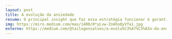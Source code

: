 ```yaml
---
layout: post
title: A evolução da ansiedade
resume: O principal insight que faz essa estratégia funcionar é garantir que sua rotina diária o recompense imediatamente.
img: https://miro.medium.com/max/1400/0*yLvw-ZnAhoQyVfai.jpg
externo: https://medium.com/@tailogonsalves/a-evolu%C3%A7%C3%A3o-da-ansiedade-310020d45ea4
---
```

